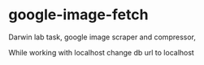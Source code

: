 # google-image-fetch
Darwin lab task, google image scraper and compressor,

While working with localhost change db url to localhost
